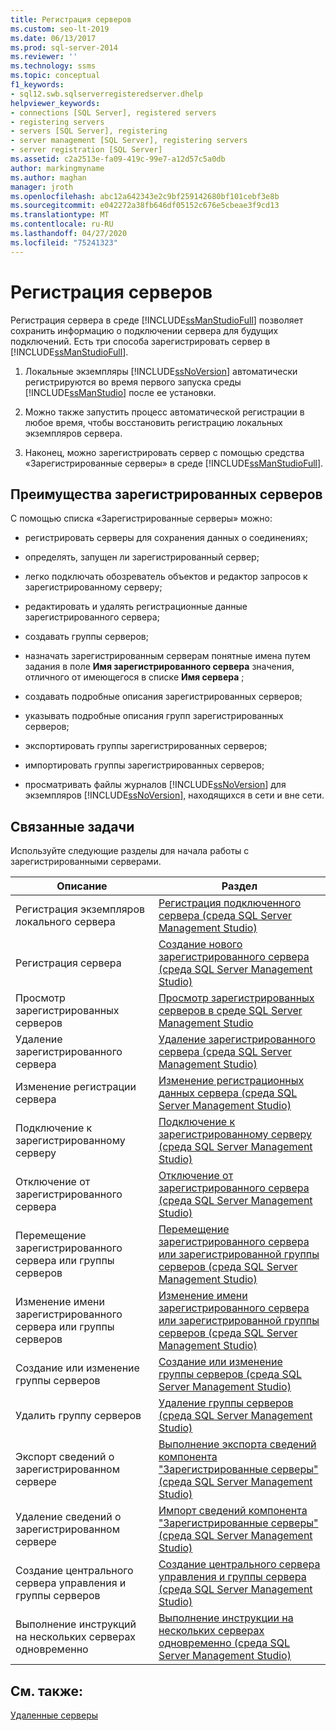 ```yaml
---
title: Регистрация серверов
ms.custom: seo-lt-2019
ms.date: 06/13/2017
ms.prod: sql-server-2014
ms.reviewer: ''
ms.technology: ssms
ms.topic: conceptual
f1_keywords:
- sql12.swb.sqlserverregisteredserver.dhelp
helpviewer_keywords:
- connections [SQL Server], registered servers
- registering servers
- servers [SQL Server], registering
- server management [SQL Server], registering servers
- server registration [SQL Server]
ms.assetid: c2a2513e-fa09-419c-99e7-a12d57c5a0db
author: markingmyname
ms.author: maghan
manager: jroth
ms.openlocfilehash: abc12a642343e2c9bf259142680bf101cebf3e8b
ms.sourcegitcommit: e042272a38fb646df05152c676e5cbeae3f9cd13
ms.translationtype: MT
ms.contentlocale: ru-RU
ms.lasthandoff: 04/27/2020
ms.locfileid: "75241323"
---
```

# <a name="register-servers"></a>Регистрация серверов
  Регистрация сервера в среде [!INCLUDE[ssManStudioFull](../../includes/ssmanstudiofull-md.md)] позволяет сохранить информацию о подключении сервера для будущих подключений. Есть три способа зарегистрировать сервер в [!INCLUDE[ssManStudioFull](../../includes/ssmanstudiofull-md.md)].  
  
1.  Локальные экземпляры [!INCLUDE[ssNoVersion](../../includes/ssnoversion-md.md)] автоматически регистрируются во время первого запуска среды [!INCLUDE[ssManStudio](../../includes/ssmanstudio-md.md)] после ее установки.  
  
2.  Можно также запустить процесс автоматической регистрации в любое время, чтобы восстановить регистрацию локальных экземпляров сервера.  
  
3.  Наконец, можно зарегистрировать сервер с помощью средства «Зарегистрированные серверы» в среде [!INCLUDE[ssManStudioFull](../../includes/ssmanstudiofull-md.md)].  
  
## <a name="benefits-of-registered-servers"></a>Преимущества зарегистрированных серверов  
 С помощью списка «Зарегистрированные серверы» можно:  
  
-   регистрировать серверы для сохранения данных о соединениях;  
  
-   определять, запущен ли зарегистрированный сервер;  
  
-   легко подключать обозреватель объектов и редактор запросов к зарегистрированному серверу;  
  
-   редактировать и удалять регистрационные данные зарегистрированного сервера;  
  
-   создавать группы серверов;  
  
-   назначать зарегистрированным серверам понятные имена путем задания в поле **Имя зарегистрированного сервера** значения, отличного от имеющегося в списке **Имя сервера** ;  
  
-   создавать подробные описания зарегистрированных серверов;  
  
-   указывать подробные описания групп зарегистрированных серверов;  
  
-   экспортировать группы зарегистрированных серверов;  
  
-   импортировать группы зарегистрированных серверов;  
  
-   просматривать файлы журналов [!INCLUDE[ssNoVersion](../../includes/ssnoversion-md.md)] для экземпляров [!INCLUDE[ssNoVersion](../../includes/ssnoversion-md.md)], находящихся в сети и вне сети.  
  
## <a name="related-tasks"></a>Связанные задачи  
 Используйте следующие разделы для начала работы с зарегистрированными серверами.  
  
|**Описание**|**Раздел**|  
|---------------------|---------------|  
|Регистрация экземпляров локального сервера|[Регистрация подключенного сервера (среда SQL Server Management Studio)](register-a-connected-server-sql-server-management-studio.md)|  
|Регистрация сервера|[Создание нового зарегистрированного сервера (среда SQL Server Management Studio)](create-a-new-registered-server-sql-server-management-studio.md)|  
|Просмотр зарегистрированных серверов|[Просмотр зарегистрированных серверов в среде SQL Server Management Studio](view-registered-servers-in-sql-server-management-studio.md)|  
|Удаление зарегистрированного сервера|[Удаление зарегистрированного сервера (среда SQL Server Management Studio)](remove-a-registered-server-sql-server-management-studio.md)|  
|Изменение регистрации сервера|[Изменение регистрационных данных сервера (среда SQL Server Management Studio)](change-a-server-s-registration-sql-server-management-studio.md)|  
|Подключение к зарегистрированному серверу|[Подключение к зарегистрированному серверу (среда SQL Server Management Studio)](connect-to-a-registered-server-sql-server-management-studio.md)|  
|Отключение от зарегистрированного сервера|[Отключение от зарегистрированного сервера (среда SQL Server Management Studio)](disconnect-from-a-registered-server-sql-server-management-studio.md)|  
|Перемещение зарегистрированного сервера или группы серверов|[Перемещение зарегистрированного сервера или зарегистрированной группы серверов (среда SQL Server Management Studio)](move-a-registered-server-or-registered-server-group.md)|  
|Изменение имени зарегистрированного сервера или группы серверов|[Изменение имени зарегистрированного сервера или зарегистрированной группы серверов (среда SQL Server Management Studio)](change-the-name-of-registered-server-or-registered-server-group.md)|  
|Создание или изменение группы серверов|[Создание или изменение группы серверов (среда SQL Server Management Studio)](create-or-edit-a-server-group-sql-server-management-studio.md)|  
|Удалить группу серверов|[Удаление группы серверов (среда SQL Server Management Studio)](remove-a-server-group-sql-server-management-studio.md)|  
|Экспорт сведений о зарегистрированном сервере|[Выполнение экспорта сведений компонента "Зарегистрированные серверы" (среда SQL Server Management Studio)](export-registered-server-information-sql-server-management-studio.md)|  
|Удаление сведений о зарегистрированном сервере|[Импорт сведений компонента "Зарегистрированные серверы" (среда SQL Server Management Studio)](import-registered-server-information-sql-server-management-studio.md)|  
|Создание центрального сервера управления и группы серверов|[Создание центрального сервера управления и группы сервера (среда SQL Server Management Studio)](create-a-central-management-server-and-server-group.md)|  
|Выполнение инструкций на нескольких серверах одновременно|[Выполнение инструкции на нескольких серверах одновременно (среда SQL Server Management Studio)](execute-statements-against-multiple-servers-simultaneously.md)|  
  
## <a name="see-also"></a>См. также:  
 [Удаленные серверы](../../database-engine/configure-windows/remote-servers.md)  
  
  
